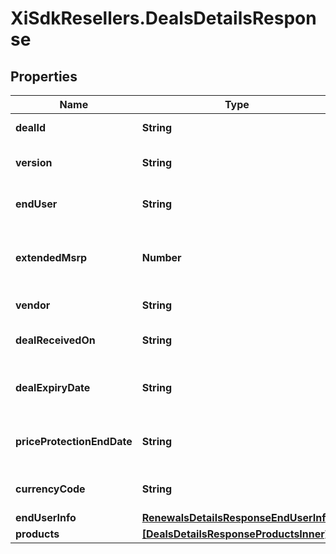 # XiSdkResellers.DealsDetailsResponse

## Properties

Name | Type | Description | Notes
------------ | ------------- | ------------- | -------------
**dealId** | **String** | Deal/Special bid number. | [optional] 
**version** | **String** | Most recent version number of the deal. | [optional] 
**endUser** | **String** | The end user/customer&#39;s name. | [optional] 
**extendedMsrp** | **Number** | Extended MSRP - Manufacturer Suggested Retail Price X Quantity. | [optional] 
**vendor** | **String** | The vendor&#39;s name. | [optional] 
**dealReceivedOn** | **String** | The date on which the deal starts. | [optional] 
**dealExpiryDate** | **String** | Expiration date of the deal/Special bid. | [optional] 
**priceProtectionEndDate** | **String** | The date on which the price protection will end. | [optional] 
**currencyCode** | **String** | Country specific currency code. | [optional] 
**endUserInfo** | [**RenewalsDetailsResponseEndUserInfo**](RenewalsDetailsResponseEndUserInfo.md) |  | [optional] 
**products** | [**[DealsDetailsResponseProductsInner]**](DealsDetailsResponseProductsInner.md) |  | [optional] 


